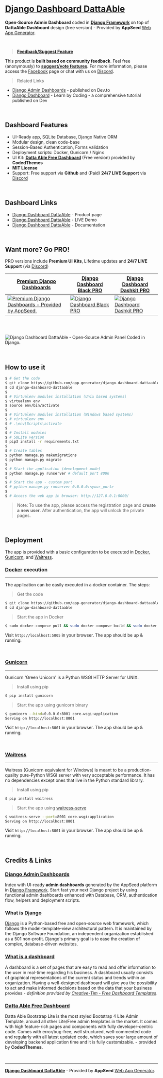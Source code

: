 # [Django Dashboard DattaAble](https://appseed.us/admin-dashboards/django-dashboard-dattaable)

**Open-Source Admin Dashboard** coded in **[Django Framework](https://www.djangoproject.com/)** on top of **DattaAble Dashboard** design (free version) - Provided by **AppSeed** [Web App Generator](https://appseed.us/app-generator).

<br />

> **[Feedback/Suggest Feature](https://appseed.nolt.io/)**

This product is **built based on community feedback**. Feel free (anonymously) to **[suggest/vote features](https://appseed.nolt.io/4)**. For more information, please access the [Facebook](https://www.facebook.com/webappseed/) page or chat with us on [Discord](https://discord.gg/fZC6hup).

>  Related Links

- [Django Admin Dashboards](https://dev.to/sm0ke/django-admin-dashboards-open-source-and-free-1o80) - published on Dev.to
- [Django Dashboard](https://dev.to/sm0ke/django-dashboard-learn-by-coding-437l) - Learn by Coding - a comprehensive tutorial published on Dev

<br />

## Dashboard Features

- UI-Ready app, SQLite Database, Django Native ORM
- Modular design, clean code-base
- Session-Based Authentication, Forms validation
- Deployment scripts: Docker, Gunicorn / Nginx
- UI Kit: **[Datta Able Free Dashboard](https://codedthemes.com/item/datta-able-bootstrap-lite/?ref=appseed)** (Free version) provided by **CodedThemes**
- **MIT License**
- Support: Free support via **Github** and (Paid) **24/7 LIVE Support** via [Discord](https://discord.gg/fZC6hup)

<br />

## Dashboard Links

- [Django Dashboard DattaAble](https://appseed.us/admin-dashboards/django-dashboard-dattaable) - Product page
- [Django Dashboard DattaAble](https://django-dashboard-dattaable.appseed.us/login/) - LIVE Demo
- [Django Dashboard DattaAble](https://docs.appseed.us/admin-dashboards/django-dashboard-dattaable/) - Documentation

<br />

## Want more? Go PRO!

PRO versions include **Premium UI Kits**, Lifetime updates and **24/7 LIVE Support** (via [Discord](https://discord.gg/fZC6hup))

| [Premium Django Dashboards](https://appseed.us/bundles/django-admin-dashboards-pro) | [Django Dashboard Black PRO](https://appseed.us/admin-dashboards/django-dashboard-black-pro) | [Django Dashboard Dashkit PRO](https://appseed.us/admin-dashboards/django-dashboard-dashkit-pro) |
| --- | --- | --- |
| [![Premium Django Dashboards - Provided by AppSeed.](https://raw.githubusercontent.com/app-generator/static/master/products/django-dashboard-material-pro-screen.png)](https://appseed.us/bundles/django-admin-dashboards-pro)  | [![Django Dashboard Black PRO](https://raw.githubusercontent.com/app-generator/static/master/products/django-dashboard-black-pro-screen.png)](https://appseed.us/admin-dashboards/django-dashboard-black-pro) | [![Django Dashboard Dashkit PRO](https://raw.githubusercontent.com/app-generator/static/master/products/django-dashboard-dashkit-pro-screen.png)](https://appseed.us/admin-dashboards/django-dashboard-dashkit-pro)

<br />
<br />

![Django Dashboard DattaAble - Open-Source Admin Panel Coded in Django.](https://raw.githubusercontent.com/app-generator/static/master/django-dashboard-dattaable/django-dashboard-dattaable-intro.gif)

<br />

## How to use it

```bash
$ # Get the code
$ git clone https://github.com/app-generator/django-dashboard-dattaable.git
$ cd django-dashboard-dattaable
$
$ # Virtualenv modules installation (Unix based systems)
$ virtualenv env
$ source env/bin/activate
$
$ # Virtualenv modules installation (Windows based systems)
$ # virtualenv env
$ # .\env\Scripts\activate
$
$ # Install modules
$ # SQLIte version
$ pip3 install -r requirements.txt
$
$ # Create tables
$ python manage.py makemigrations
$ python manage.py migrate
$
$ # Start the application (development mode)
$ python manage.py runserver # default port 8000
$
$ # Start the app - custom port 
$ # python manage.py runserver 0.0.0.0:<your_port>
$
$ # Access the web app in browser: http://127.0.0.1:8000/
```

> Note: To use the app, please access the registration page and **create a new user**. After authentication, the app will unlock the private pages.

<br />

## Deployment

The app is provided with a basic configuration to be executed in [Docker](https://www.docker.com/), [Gunicorn](https://gunicorn.org/), and [Waitress](https://docs.pylonsproject.org/projects/waitress/en/stable/).

### [Docker](https://www.docker.com/) execution
---

The application can be easily executed in a docker container. The steps:

> Get the code

```bash
$ git clone https://github.com/app-generator/django-dashboard-dattaable.git
$ cd django-dashboard-dattaable
```

> Start the app in Docker

```bash
$ sudo docker-compose pull && sudo docker-compose build && sudo docker-compose up -d
```

Visit `http://localhost:5005` in your browser. The app should be up & running.

<br />

### [Gunicorn](https://gunicorn.org/)
---

Gunicorn 'Green Unicorn' is a Python WSGI HTTP Server for UNIX.

> Install using pip

```bash
$ pip install gunicorn
```
> Start the app using gunicorn binary

```bash
$ gunicorn --bind=0.0.0.0:8001 core.wsgi:application
Serving on http://localhost:8001
```

Visit `http://localhost:8001` in your browser. The app should be up & running.


<br />

### [Waitress](https://docs.pylonsproject.org/projects/waitress/en/stable/)
---

Waitress (Gunicorn equivalent for Windows) is meant to be a production-quality pure-Python WSGI server with very acceptable performance. It has no dependencies except ones that live in the Python standard library.

> Install using pip

```bash
$ pip install waitress
```
> Start the app using [waitress-serve](https://docs.pylonsproject.org/projects/waitress/en/stable/runner.html)

```bash
$ waitress-serve --port=8001 core.wsgi:application
Serving on http://localhost:8001
```

Visit `http://localhost:8001` in your browser. The app should be up & running.

<br />

## Credits & Links

### [Django Admin Dashboards](https://appseed.us/admin-dashboards/django)

Index with UI-ready **admin dashboards** generated by the AppSeed platform in [Django Framework](https://www.djangoproject.com/).
Start fast your next Django project by using functional admin dashboards enhanced with Database, ORM, authentication flow, helpers and deployment scripts.

### What is [Django](https://www.djangoproject.com/)

[Django](https://www.djangoproject.com/) is a Python-based free and open-source web framework, which follows the model-template-view architectural pattern. It is maintained by the Django Software Foundation, an independent organization established as a 501 non-profit. Django's primary goal is to ease the creation of complex, database-driven websites.

### [What is a dashboard](https://en.wikipedia.org/wiki/Dashboard_(business))

A dashboard is a set of pages that are easy to read and offer information to the user in real-time regarding his business. A dashboard usually consists of graphical representations of the current status and trends within an organization. Having a well-designed dashboard will give you the possibility to act and make informed decisions based on the data that your business provides - *definition provided by [Creative-Tim - Free Dashboard Templates](https://www.creative-tim.com/blog/web-design/free-dashboard-templates/?ref=appseed)*.

### [Datta Able Free Dashboard](https://codedthemes.com/item/datta-able-bootstrap-lite/)

Datta Able Bootstrap Lite is the most styled Bootstrap 4 Lite Admin Template, around all other Lite/Free admin templates in the market. It comes with high feature-rich pages and components with fully developer-centric code. Comes with error/bug-free, well structured, well-commented code and regularly with all latest updated code, which saves your large amount of developing backend application time and it is fully customizable. - provided by **CodedThemes**.

<br />

---
**[Django Dashboard DattaAble](https://appseed.us/admin-dashboards/django-dashboard-dattaable)** - Provided by **AppSeed** [Web App Generator](https://appseed.us/app-generator).

